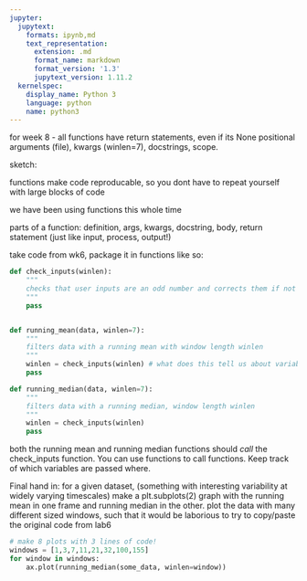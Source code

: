 ```yaml
---
jupyter:
  jupytext:
    formats: ipynb,md
    text_representation:
      extension: .md
      format_name: markdown
      format_version: '1.3'
      jupytext_version: 1.11.2
  kernelspec:
    display_name: Python 3
    language: python
    name: python3
---
```


for week 8 - all functions have return statements, even if its None
positional arguments (file), kwargs (winlen=7), docstrings, scope. 

sketch:

functions make code reproducable, so you dont have to repeat yourself with large blocks of code

we have been using functions this whole time 

parts of a function: definition, args, kwargs, docstring, body, return statement (just like input, process, output!)

take code from wk6, package it in functions like so:

```python
def check_inputs(winlen):
    """
    checks that user inputs are an odd number and corrects them if not
    """
    pass


def running_mean(data, winlen=7):
    """
    filters data with a running mean with window length winlen
    """
    winlen = check_inputs(winlen) # what does this tell us about variable scope?
    pass

def running_median(data, winlen=7):
    """
    filters data with a running median, window length winlen
    """
    winlen = check_inputs(winlen)
    pass


```

both the running mean and running median functions should *call* the check_inputs function. You can use functions to call functions. Keep track of which variables are passed where. 

Final hand in: for a given dataset, (something with interesting variability at widely varying timescales) make a plt.subplots(2) graph with the running mean in one frame and running median in the other. plot the data with many different sized windows, such that it would be laborious to try to copy/paste the original code from lab6

```python
# make 8 plots with 3 lines of code!
windows = [1,3,7,11,21,32,100,155]
for window in windows:
    ax.plot(running_median(some_data, winlen=window))
```
